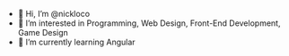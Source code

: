 - 👋 Hi, I’m @nickloco
- 👀 I’m interested in Programming, Web Design, Front-End Development, Game Design
- 🌱 I’m currently learning Angular
<!---
nickloco/nickloco is a ✨ special ✨ repository because its `README.md` (this file) appears on your GitHub profile.
You can click the Preview link to take a look at your changes.
--->

